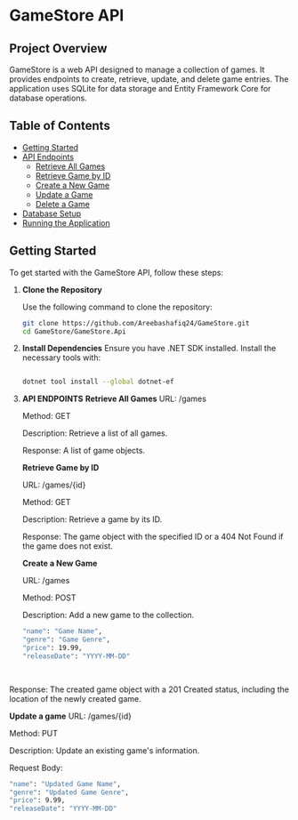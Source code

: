 # GameStore API

## Project Overview

GameStore is a web API designed to manage a collection of games. It provides endpoints to create, retrieve, update, and delete game entries. The application uses SQLite for data storage and Entity Framework Core for database operations.

## Table of Contents

- [Getting Started](#getting-started)
- [API Endpoints](#api-endpoints)
  - [Retrieve All Games](#retrieve-all-games)
  - [Retrieve Game by ID](#retrieve-game-by-id)
  - [Create a New Game](#create-a-new-game)
  - [Update a Game](#update-a-game)
  - [Delete a Game](#delete-a-game)
- [Database Setup](#database-setup)
- [Running the Application](#running-the-application)

## Getting Started

To get started with the GameStore API, follow these steps:

1. **Clone the Repository**

   Use the following command to clone the repository:

   ```sh
   git clone https://github.com/Areebashafiq24/GameStore.git
   cd GameStore/GameStore.Api

2. **Install Dependencies**
   Ensure you have .NET SDK installed. Install the necessary tools with:

   ```sh

   dotnet tool install --global dotnet-ef


3. **API ENDPOINTS**
   **Retrieve All Games**
   URL: /games
   
   Method: GET
   
   Description: Retrieve a list of all games.
   
   Response: A list of game objects.
   
   **Retrieve Game by ID**
   
   URL: /games/{id}
   
   Method: GET
   
   Description: Retrieve a game by its ID.
   
   Response: The game object with the specified ID or a 404 Not Found if the game does not exist.
   
   **Create a New Game**
   
   URL: /games

   Method: POST

   Description: Add a new game to the collection.

   ```sh
   "name": "Game Name",
   "genre": "Game Genre",
   "price": 19.99,
   "releaseDate": "YYYY-MM-DD"

  
Response: The created game object with a 201 Created status, including the location of the newly created game.
    
   **Update a game**
   URL: /games/{id}

   Method: PUT

   Description: Update an existing game's information.

   Request Body:
      
   ```sh
  "name": "Updated Game Name",
  "genre": "Updated Game Genre",
  "price": 9.99,
  "releaseDate": "YYYY-MM-DD"

   
      
     
              
  
